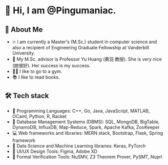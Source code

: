 # 👋 Hi, I am @Pingumaniac. 

## 👨 About Me 

* 🔥 I am currently a Master's (M.Sc.) student in computer science and also a recipient of Engineering Graduate Fellowship at Vanderbilt University.
* 🌱 My M.Sc. advisor is Professor Yu Huang (黄羽 教授). She is very nice (她很好). Her success is my success.
* 🏋️‍♂️ I like to go to a gym.
* 📚 I like to read books.

## 🛠 Tech stack 
* 💎 Programming Languages: C++, Go, Java, JavaScript, MATLAB, OCaml, Python, R, Racket
* 🪭 Database Management Systems (DBMS): SQL, MongoDB, BigTable, DynamoDB, InfluxDB, Map-Reduce, Spark, Apache
Kafka, ZooKeeper
* 💻 Web frameworks and libraries: MERN stack, Bootstrap, Flask, Spring framework
* 💊 Data Science and Machine Learning libraries: Keras, PyTorch
* 🔮 UI/UX Design Tools: Figma, Adobe XD
* 🔫 Formal Verification Tools: NuSMV, Z3 Theorem Prover, PySMT, Nuprl

<!---
Pingumaniac/Pingumaniac is a ✨ special ✨ repository because its `README.md` (this file) appears on your GitHub profile.
You can click the Preview link to take a look at your changes.
--->
